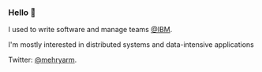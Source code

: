 ### Hello 👋

<!--
**mehryar-m/mehryar-m** is a ✨ _special_ ✨ repository because its `README.md` (this file) appears on your GitHub profile.

Here are some ideas to get you started:

- 🔭 I’m currently working on ...
- 🌱 I’m currently learning ...
- 👯 I’m looking to collaborate on ...
- 🤔 I’m looking for help with ...
- 💬 Ask me about ...
- 📫 How to reach me: ...
- 😄 Pronouns: ...
- ⚡ Fun fact: ...
-->

I used to write software and manage teams [@IBM](https://www.ibm.com/ca-en).

I'm mostly interested in distributed systems and data-intensive applications

Twitter: [@mehryarm](https://twitter.com/MehryarM). 
